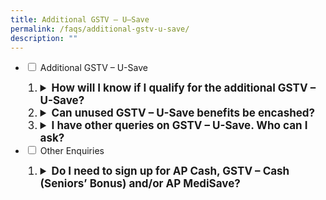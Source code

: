 ```yaml
---
title: Additional GSTV – U–Save
permalink: /faqs/additional-gstv-u-save/
description: ""
---
```

<ul class="jekyllcodex_accordion">
  <li>
    <input type="checkbox" id="accordion1">
    <label for="accordion1">Additional GSTV – U-Save </label>
    <div>
       <ol>
        <li class="Numbering" style="font-size:17px"><details>
		<summary><b>How will I know if I qualify for the additional GSTV – U-Save?</b></summary><br>No sign-up is required. The additional GSTV – U-Save will be credited automatically to the utilities account of the household, together with the regular U-Save. Each eligible HDB flat will only receive one GSTV – U-Save benefit, depending on the HDB flat type.<br><br>
</details></li>
<li class="Numbering" style="font-size:17px"><details><summary><b>Can unused GSTV – U-Save benefits be encashed?</b></summary><br>No. The GSTV – U-Save rebates is only meant to directly offset a household’s utilities expense and not other expenses. Any unused GSTV – U-Save rebate will be rolled over to help offset your household’s utilities bills for the following months.<br><br></details></li> 
				 <li class="Numbering" style="font-size:17px"><details><summary><b>I have other queries on GSTV – U-Save. Who can I ask?</b></summary>More information on the GST Voucher scheme can be found <a class="hyperlink" href="https://www.gstvoucher.gov.sg/am-i-eligible/u-save/">here.</a> Alternatively you may fill in this <a href="https://eforms.spgroup.com.sg/contactus/contactus.aspx" class="hyperlink">feedback form</a> or contact SP services at 6671 7117 (Mon-Fri: 830am-530pm).<br></details></li> 
			</ol>
    </div>  <li>
    <input type="checkbox" id="accordion2">
    <label for="accordion2">Other Enquiries</label>
    <div>
       <ol>
				  <li class="Numbering" style="font-size:17px"><details><summary><b>Do I need to sign up for AP Cash, GSTV – Cash (Seniors’ Bonus) and/or AP MediSave?</b></summary><br>You will automatically receive your AP Cash, GSTV – Cash (Seniors’ Bonus) and/or AP MediSave if you are eligible. No action is required on your part. <br><br>
</details></li>
      </ol>
    </div>
	</li>